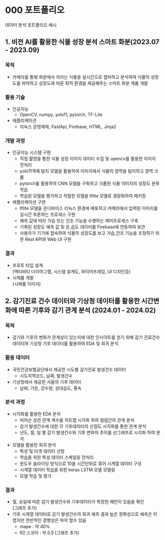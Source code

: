 # 000 포트폴리오
데이터 분석 포트폴리오 예시

## 1. 비전 AI를 활용한 식물 성장 분석 스마트 화분(2023.07 - 2023.09)
### 목적
- 카메라를 통해 화분에서 자라는 식물을 실시간으로 캡처하고 분석하여 식물의 성장도를 파악하고 성장도에 따른 최적 환경을 제공해주는 스마트 화분 제품 개발 
### 활용 기술
- 인공지능
  * OpenCV, numpy, yolo11, pytorch, TF-Lite
- 애플리케이션
  * 리눅스 운영체제, FastApi, Firebase, HTML, Jinja2 
### 개발 과정
- 인공지능 시스템 구현
  * 직접 촬영을 통한 식물 성장 이미지 데이터 수집 및 opencv를 활용한 이미지 전처리
  * yolo11객체 탐지 모델을 활용하여 이미지에서 식물의 영역을 탐지하고 영역 크롭
  * pytorch를 활용하여 CNN 모델을 구축하고 크롭된 식물 이미지의 성장도 분류 학습
  * 학습된 모델을 평가하고 적절한 모델을 tflite 모델로 경량화하여 패키징
- 애플리케이션 구현
  * tflite 모델을 온디바이스 리눅스 환경에 배포하고 카메라에서 입력된 이미지를 실시간 추론하는 프로세스 구현
  * 예측 값에 따라 가습 또는 건조 기능을 수행하는 제어프로세스 구축
  * 기록된 성장도 예측 값 및 온,습도 데이터를 Firebase에 연동하여 보관
  * 사용자가 기기에 접속하여 식물의 성장도를 보고 가습,건조 기능을 조정하기 위한 Rest API와 Web UI 구현
### 결과
- 프로토 타입 설계    
  (액티비티 다이어그램, 시스템 설계도, 와이어프레임, UI 디자인등)
- 시제품 개발    
  (시제품 이미지)



## 2. 감기진료 건수 데이터와 기상청 데이터를 활용한 시간변화에 따른 기후와 감기 관계 분석 (2024.01 - 2024.02)
### 목적
- 감기와 기후의 변화가 관계성이 있는지에 대한 인사이트를 얻기 위해 감기 진료건수 데이터와 기상청 기후 데이터를 활용하여 EDA 및 회귀 분석
### 활용 데이터
- 국민건강보험공단에서 제공한 시도별 감기진료 발생건수 데이터
  * 시도지역코드, 날짜, 발생건수
- 기상청에서 제공한 서울의 기후 데이터
  * 날짜, 기온, 강수량, 상대습도, 풍속
### 분석 과정
- 시각화를 활용한 EDA 분석
  * 피어슨 상관 관계 계수를 히트맵 시각화 하여 컬럼간의 관계 분석
  * 감기 발생건수에 대한 각 기후데이터의 산점도 시각화를 통한 관계 분석
  * 년도, 월, 일 별 감기 발생건수와 기후 변화의 추이를 선그래프로 시각화 하여 분석 
- 모델을 활용한 회귀 분석
  * 특성 및 타겟 데이터 선정
  * 학습을 위한 특성 데이터 스케일링 전처리
  * 윈도우 슬라이딩 방식으로 10을 시간단위로 묶어 시계열 데이터 구성
  * 시계열 데이터 학습을 위한 keras LSTM 모델 모델링
  * 모델 학습 및 평가
### 결과
- 월, 요일에 따른 감기 발생건수와 기후데이터가 특정한 패턴이 있음을 확인    
  (그래프 추가)
- 기후 시계열 데이터로 감기 발생건수의 회귀 예측 결과 높은 정확성으로 예측은 어렵지만 전반적인 경향성은 파악 할수 있음   
  * mape : 약 40%
  * R2 스코어 : 약 0.5
  (그래프 추가)
